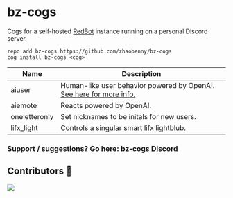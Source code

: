 # bz-cogs
Cogs for a self-hosted [RedBot](https://github.com/Cog-Creators/Red-DiscordBot) instance running on a personal Discord server.

```
repo add bz-cogs https://github.com/zhaobenny/bz-cogs
cog install bz-cogs <cog>
```

| Name | Description
| --- | --- |
aiuser | Human-like user behavior powered by OpenAI. [See here for more info.](https://github.com/zhaobenny/bz-cogs/tree/main/aiuser)
aiemote | Reacts powered by OpenAI.
oneletteronly | Set nicknames to be initals for new users.
lifx_light | Controls a singular smart lifx lightblub.


### Support / suggestions? Go here: [bz-cogs Discord](https://discord.gg/GwT2yHPqzN)

## Contributors 🎉
<a href="https://github.com/zhaobenny/bz-cogs/graphs/contributors">
  <img src="https://contrib.rocks/image?repo=zhaobenny/bz-cogs" />
</a>

